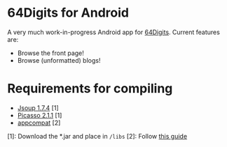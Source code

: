 # 64Digits for Android

A very much work-in-progress Android app for [64Digits](http://www.64digits.com). Current features are:

* Browse the front page!
* Browse (unformatted) blogs!

# Requirements for compiling

* [Jsoup 1.7.4](http://jsoup.org/) [1]
* [Picasso 2.1.1](http://square.github.io/picasso/) [1]
* [appcompat](http://developer.android.com/tools/support-library/features.html) [2]

[1]: Download the *.jar and place in `/libs`
[2]: Follow [this guide](http://developer.android.com/tools/support-library/setup.html#libs-with-res)